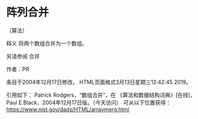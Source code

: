 # 阵列合并


（算法）



释义
将两个数组合并为一个数组。



另请参阅
合并


作者：PR







条目于2004年12月17日修改。
HTML页面格式3月13日星期三12:42:45 2019。



引用如下：
Patrick Rodgers，“数组合并”，在
《算法和数据结构词典》[在线]，Paul E.Black，2004年12月17日版。（今天访问）
可从以下位置获得：https://www.nist.gov/dads/HTML/arraymerg.html